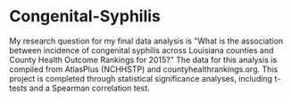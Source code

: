 # Congenital-Syphilis
My research question for my final data analysis is "What is the association between incidence of congenital syphilis across Louisiana counties and County Health Outcome Rankings for 2015?" The data for this analysis is compiled from AtlasPlus (NCHHSTP) and countyhealthrankings.org. This project is completed through statistical significance analyses, including t-tests and a Spearman correlation test.
